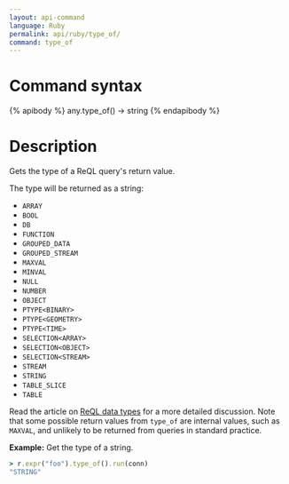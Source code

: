 ```yaml
---
layout: api-command
language: Ruby
permalink: api/ruby/type_of/
command: type_of
---
```


# Command syntax #

{% apibody %}
any.type_of() &rarr; string
{% endapibody %}

# Description #

Gets the type of a ReQL query's return value.

The type will be returned as a string:

* `ARRAY`
* `BOOL`
* `DB`
* `FUNCTION`
* `GROUPED_DATA`
* `GROUPED_STREAM`
* `MAXVAL`
* `MINVAL`
* `NULL`
* `NUMBER`
* `OBJECT`
* `PTYPE<BINARY>`
* `PTYPE<GEOMETRY>`
* `PTYPE<TIME>`
* `SELECTION<ARRAY>`
* `SELECTION<OBJECT>`
* `SELECTION<STREAM>`
* `STREAM`
* `STRING`
* `TABLE_SLICE`
* `TABLE`

Read the article on [ReQL data types](docs/data-types/) for a more detailed discussion. Note that some possible return values from `type_of` are internal values, such as `MAXVAL`, and unlikely to be returned from queries in standard practice.

__Example:__ Get the type of a string.

```rb
> r.expr("foo").type_of().run(conn)
"STRING"
```


